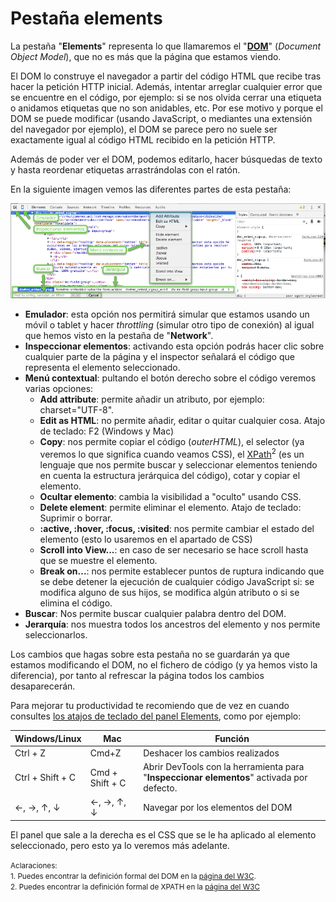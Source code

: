 # Pestaña elements

La pestaña "**Elements**" representa lo que llamaremos el "**[DOM](https://es.wikipedia.org/wiki/Document_Object_Model)**" (*Document Object Model*), que no es más que la página que estamos viendo.

El DOM lo construye el navegador a partir del código HTML que recibe tras hacer la petición HTTP inicial. Además, intentar arreglar cualquier error que se encuentre en el código, por ejemplo: si se nos olvida cerrar una etiqueta o anidamos etiquetas que no son anidables, etc. Por ese motivo y porque el DOM se puede modificar (usando JavaScript, o mediantes una extensión del navegador por ejemplo), el DOM se parece pero no suele ser exactamente igual al código HTML recibido en la petición HTTP.

Además de poder ver el DOM, podemos editarlo, hacer búsquedas de texto y hasta reordenar etiquetas arrastrándolas con el ratón.

En la siguiente imagen vemos las diferentes partes de esta pestaña:

![](../images/pestana_elements_2.png)

* **Emulador**: esta opción nos permitirá simular que estamos usando un móvil o tablet y hacer *throttling* (simular otro tipo de conexión) al igual que hemos visto en la pestaña de "**Network**".
* **Inspeccionar elementos**: activando esta opción podrás hacer clic sobre cualquier parte de la página y el inspector señalará el código que representa el elemento seleccionado.
* **Menú contextual**: pultando el botón derecho sobre el código veremos varias opciones:
    * **Add attribute**: permite añadir un atributo, por ejemplo: charset="UTF-8".
    * **Edit as HTML**: no permite añadir, editar o quitar cualquier cosa. Atajo de teclado: F2 (Windows y Mac)
    * **Copy**: nos permite copiar el código (*outerHTML*), el selector (ya veremos lo que significa cuando veamos CSS), el [XPath](https://es.wikipedia.org/wiki/XPath)<sup>2</sup> (es un lenguaje que nos permite buscar y seleccionar elementos teniendo en cuenta la estructura jerárquica del código), cotar y copiar el elemento.
    * **Ocultar elemento**: cambia la visibilidad a "oculto" usando CSS.
    * **Delete element**: permite eliminar el elemento. Atajo de teclado: Suprimir o borrar.
    * **:active, :hover, :focus, :visited**: nos permite cambiar el estado del elemento (esto lo usaremos en el apartado de CSS)
    * **Scroll into View...**: en caso de ser necesario se hace scroll hasta que se muestre el elemento.
    * **Break on...**: nos permite establecer puntos de ruptura indicando que se debe detener la ejecución de cualquier código JavaScript si: se modifica alguno de sus hijos, se modifica algún atributo o si se elimina el código.
* **Buscar**: Nos permite buscar cualquier palabra dentro del DOM.
* **Jerarquía**: nos muestra todos los ancestros del elemento y nos permite seleccionarlos.

Los cambios que hagas sobre esta pestaña no se guardarán ya que estamos modificando el DOM, no el fichero de código (y ya hemos visto la diferencia), por tanto al refrescar la página todos los cambios desaparecerán.

Para mejorar tu productividad te recomiendo que de vez en cuando consultes [los atajos de teclado del panel Elements](https://developers.google.com/web/tools/chrome-devtools/iterate/inspect-styles/shortcuts#elements-1), como por ejemplo:

Windows/Linux   | Mac           | Función
----------------|---------------|---
Ctrl + Z        | Cmd+Z         | Deshacer los cambios realizados
Ctrl + Shift + C| Cmd + Shift  + C | Abrir DevTools con la herramienta para "**Inspeccionar elementos**" activada por defecto.
&larr;, &rarr;, &uarr;, &darr; | &larr;, &rarr;, &uarr;, &darr; | Navegar por los elementos del DOM

El panel que sale a la derecha es el CSS que se le ha aplicado al elemento seleccionado, pero esto ya lo veremos más adelante.

<small>Aclaraciones:</small><br>
<small>1. Puedes encontrar la definición formal del DOM en la [página del W3C](https://www.w3.org/DOM/).</small><br>
<small>2. Puedes encontrar la definición formal de XPATH en la [página del W3C](https://www.w3.org/TR/xpath/)
</small><br>